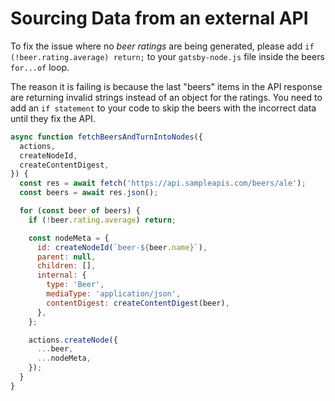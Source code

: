 # Sourcing Data from an external API

To fix the issue where no *beer ratings* are being generated, please add `if (!beer.rating.average) return;` to your `gatsby-node.js` file inside the beers `for...of` loop.

The reason it is failing is because the last "beers" items in the API response are returning invalid strings instead of an object for the ratings. You need to add an `if statement` to your code to skip the beers with the incorrect data until they fix the API.

```js:gatsby/gatsby-node.js {10}
async function fetchBeersAndTurnIntoNodes({
  actions,
  createNodeId,
  createContentDigest,
}) {
  const res = await fetch('https://api.sampleapis.com/beers/ale');
  const beers = await res.json();

  for (const beer of beers) {
    if (!beer.rating.average) return;

    const nodeMeta = {
      id: createNodeId(`beer-${beer.name}`),
      parent: null,
      children: [],
      internal: {
        type: 'Beer',
        mediaType: 'application/json',
        contentDigest: createContentDigest(beer),
      },
    };

    actions.createNode({
      ...beer,
      ...nodeMeta,
    });
  }
}
```
